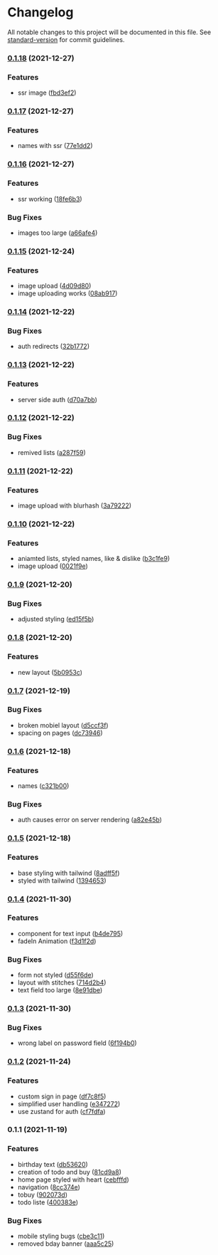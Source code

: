 # Changelog

All notable changes to this project will be documented in this file. See [standard-version](https://github.com/conventional-changelog/standard-version) for commit guidelines.

### [0.1.18](https://github.com/develowlper/supa-kleinz/compare/v0.1.17...v0.1.18) (2021-12-27)


### Features

* ssr image ([fbd3ef2](https://github.com/develowlper/supa-kleinz/commit/fbd3ef220520ec401c468926089ce3c0a590752d))

### [0.1.17](https://github.com/develowlper/supa-kleinz/compare/v0.1.16...v0.1.17) (2021-12-27)


### Features

* names with ssr ([77e1dd2](https://github.com/develowlper/supa-kleinz/commit/77e1dd223e1b6761f9e1862a7218263932fbe246))

### [0.1.16](https://github.com/develowlper/supa-kleinz/compare/v0.1.15...v0.1.16) (2021-12-27)


### Features

* ssr working ([18fe6b3](https://github.com/develowlper/supa-kleinz/commit/18fe6b3434f01d40e76255ac6b3991814355884f))


### Bug Fixes

* images too large ([a66afe4](https://github.com/develowlper/supa-kleinz/commit/a66afe40217f9d4ce60de074aed770306fc365db))

### [0.1.15](https://github.com/develowlper/supa-kleinz/compare/v0.1.14...v0.1.15) (2021-12-24)


### Features

* image upload ([4d09d80](https://github.com/develowlper/supa-kleinz/commit/4d09d80cddacb26b1282e0538550dd632ba3d7e2))
* image uploading works ([08ab917](https://github.com/develowlper/supa-kleinz/commit/08ab917e7c59d7fad32e00e274ae7c07d78432f8))

### [0.1.14](https://github.com/develowlper/supa-kleinz/compare/v0.1.13...v0.1.14) (2021-12-22)


### Bug Fixes

* auth redirects ([32b1772](https://github.com/develowlper/supa-kleinz/commit/32b177284cb79bf207a291bb7d22447d24e47dbf))

### [0.1.13](https://github.com/develowlper/supa-kleinz/compare/v0.1.12...v0.1.13) (2021-12-22)


### Features

* server side auth ([d70a7bb](https://github.com/develowlper/supa-kleinz/commit/d70a7bb5577b9a962eb21c593d0505848860e6da))

### [0.1.12](https://github.com/develowlper/supa-kleinz/compare/v0.1.11...v0.1.12) (2021-12-22)


### Bug Fixes

* remived lists ([a287f59](https://github.com/develowlper/supa-kleinz/commit/a287f59d25643a08bbd8c0f6080d99bed27ce73a))

### [0.1.11](https://github.com/develowlper/supa-kleinz/compare/v0.1.10...v0.1.11) (2021-12-22)


### Features

* image upload with blurhash ([3a79222](https://github.com/develowlper/supa-kleinz/commit/3a792221b127c18888cd048c4e1943ff8af84c12))

### [0.1.10](https://github.com/develowlper/supa-kleinz/compare/v0.1.9...v0.1.10) (2021-12-22)


### Features

* aniamted lists, styled names, like & dislike ([b3c1fe9](https://github.com/develowlper/supa-kleinz/commit/b3c1fe93c899352c2b65c835a676357855b42d13))
* image upload ([0021f9e](https://github.com/develowlper/supa-kleinz/commit/0021f9ea9907156cf4f4d18b4226bbb828e40b23))

### [0.1.9](https://github.com/develowlper/supa-kleinz/compare/v0.1.8...v0.1.9) (2021-12-20)


### Bug Fixes

* adjusted styling ([ed15f5b](https://github.com/develowlper/supa-kleinz/commit/ed15f5b3c8bae0496c1654b7e8bc5be791564f36))

### [0.1.8](https://github.com/develowlper/supa-kleinz/compare/v0.1.7...v0.1.8) (2021-12-20)


### Features

* new layout ([5b0953c](https://github.com/develowlper/supa-kleinz/commit/5b0953c31ba7b88a4fbaba02b79a59fd7f179966))

### [0.1.7](https://github.com/develowlper/supa-kleinz/compare/v0.1.6...v0.1.7) (2021-12-19)


### Bug Fixes

* broken mobiel layout ([d5ccf3f](https://github.com/develowlper/supa-kleinz/commit/d5ccf3f843f0c345c7a5303420d81cb42f24e322))
* spacing on pages ([dc73946](https://github.com/develowlper/supa-kleinz/commit/dc73946c8d1dc1a23ca1a9f71d6b6da3d3ca129c))

### [0.1.6](https://github.com/develowlper/supa-kleinz/compare/v0.1.5...v0.1.6) (2021-12-18)


### Features

* names ([c321b00](https://github.com/develowlper/supa-kleinz/commit/c321b002f61510faae6d03647b58ea1e86ed11b9))


### Bug Fixes

* auth causes error on server rendering ([a82e45b](https://github.com/develowlper/supa-kleinz/commit/a82e45b43d02d8ac659a48249432898c4aecd367))

### [0.1.5](https://github.com/develowlper/supa-kleinz/compare/v0.1.4...v0.1.5) (2021-12-18)


### Features

* base styling with tailwind ([8adff5f](https://github.com/develowlper/supa-kleinz/commit/8adff5fb5dd4a410ca48baffb63b4b336c6b2b9e))
* styled with tailwind ([1394653](https://github.com/develowlper/supa-kleinz/commit/13946539650e1bcd837ef69a39dadd23590bda7b))

### [0.1.4](https://github.com/develowlper/supa-kleinz/compare/v0.1.3...v0.1.4) (2021-11-30)


### Features

* component for text input ([b4de795](https://github.com/develowlper/supa-kleinz/commit/b4de795ea35ccf7bb46702a07107d2cf31d0800a))
* fadeIn Animation ([f3d1f2d](https://github.com/develowlper/supa-kleinz/commit/f3d1f2d10fccb3f3c01bb7321ad1a1f873f95166))


### Bug Fixes

* form not styled ([d55f6de](https://github.com/develowlper/supa-kleinz/commit/d55f6de0c8b518e1935b848fef8add8b7561ce9b))
* layout with stitches ([714d2b4](https://github.com/develowlper/supa-kleinz/commit/714d2b46de9d8ccf49049fc228a4de1f662be13f))
* text field too large ([8e91dbe](https://github.com/develowlper/supa-kleinz/commit/8e91dbea245dc421750513ddd4e15e7197efe7d4))

### [0.1.3](https://github.com/develowlper/supa-kleinz/compare/v0.1.2...v0.1.3) (2021-11-30)


### Bug Fixes

* wrong label on password field ([6f194b0](https://github.com/develowlper/supa-kleinz/commit/6f194b02c78735099582e6728ef108f680ddbf69))

### [0.1.2](https://github.com/develowlper/supa-kleinz/compare/v0.1.1...v0.1.2) (2021-11-24)


### Features

* custom sign in page ([df7c8f5](https://github.com/develowlper/supa-kleinz/commit/df7c8f5678e56332e1b6a1458682448e2c762d22))
* simplified user handling ([e347272](https://github.com/develowlper/supa-kleinz/commit/e3472725890a5a086420bc0a79c9d67f4ff4b2d7))
* use zustand for auth ([cf7fdfa](https://github.com/develowlper/supa-kleinz/commit/cf7fdfa33cf3637f616082d0cdc7d28f9e220359))

### 0.1.1 (2021-11-19)


### Features

* birthday text ([db53620](https://github.com/develowlper/supa-kleinz/commit/db53620bbcadebfcfeb3d44d9e5ad37b120479c5))
* creation of todo and buy ([81cd9a8](https://github.com/develowlper/supa-kleinz/commit/81cd9a85b66a2656e4a12417b73cdd9322885313))
* home page styled with heart ([cebfffd](https://github.com/develowlper/supa-kleinz/commit/cebfffd791fa1d1bb716bbb5c7bb167571f8f9cc))
* navigation ([8cc374e](https://github.com/develowlper/supa-kleinz/commit/8cc374ec4573cd5a0ef0afd4b16719418ba661a6))
* tobuy ([902073d](https://github.com/develowlper/supa-kleinz/commit/902073d98a09f7f32c6fb3bcd9b75c6812a331d8))
* todo liste ([400383e](https://github.com/develowlper/supa-kleinz/commit/400383e11b0721da46dd631f507d4e59f266d33a))


### Bug Fixes

* mobile styling bugs ([cbe3c11](https://github.com/develowlper/supa-kleinz/commit/cbe3c11453978f0d6266e4d9dcd2d39505856746))
* removed bday banner ([aaa5c25](https://github.com/develowlper/supa-kleinz/commit/aaa5c25f6319364e9619a216f9f77e7ed442ff84))
